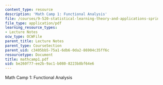 ```yaml
---
content_type: resource
description: 'Math Camp 1: Functional Analysis'
file: /courses/9-520-statistical-learning-theory-and-applications-spring-2003/be260f77ee2b9ac1b0808223b8bf64e6_mathcamp1.pdf
file_type: application/pdf
learning_resource_types:
- Lecture Notes
ocw_type: OCWFile
parent_title: Lecture Notes
parent_type: CourseSection
parent_uid: c3405bb5-75a1-6db6-0da2-86904c35ff6c
resourcetype: Document
title: mathcamp1.pdf
uid: be260f77-ee2b-9ac1-b080-8223b8bf64e6
---
```

Math Camp 1: Functional Analysis